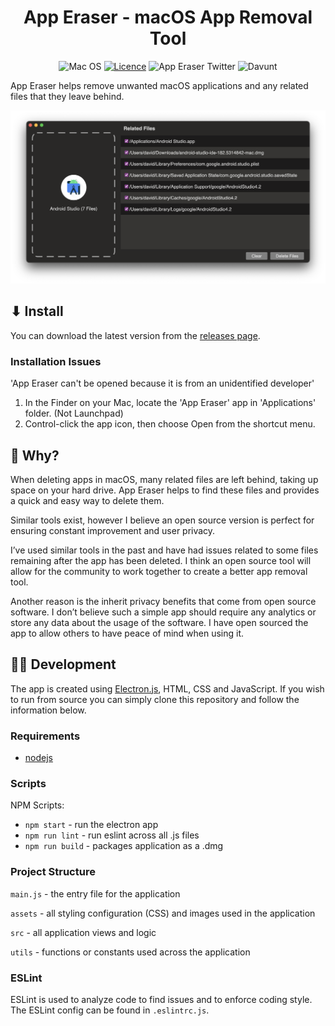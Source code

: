 <h1 align="center">App Eraser - macOS App Removal Tool</h1>

<div align="center">

![Mac OS](https://img.shields.io/badge/mac%20os-000000?style=flat-square&logo=macos&logoColor=F0F0F0)
[![Licence](https://img.shields.io/github/license/davunt/app-eraser?style=flat-square)](./LICENSE)
![App Eraser Twitter](https://img.shields.io/twitter/url?label=@AppEraser&style=social&url=https%3A%2F%2Ftwitter.com%2FAppEraser)
![Davunt](https://img.shields.io/twitter/url?label=@davunt_&style=social&url=https%3A%2F%2Ftwitter.com%2Fdavunt_)

</div>


App Eraser helps remove unwanted macOS applications and any related files that they leave behind.

![App Screenshot](assets/img/appScreenshot.png)

## ⬇ Install
You can download the latest version from the [releases page](https://github.com/davunt/app-eraser/releases).

### Installation Issues
'App Eraser can't be opened because it is from an unidentified developer'
1. In the Finder on your Mac, locate the 'App Eraser' app in 'Applications' folder. (Not Launchpad)
2. Control-click the app icon, then choose Open from the shortcut menu.

## 🤷 Why?
When deleting apps in macOS, many related files are left behind, taking up space on your hard drive. App Eraser helps to find these files and provides a quick and easy way to delete them.

Similar tools exist, however I believe an open source version is perfect for ensuring constant improvement and user privacy.

I’ve used similar tools in the past and have had issues related to some files remaining after the app has been deleted. I think an open source tool will allow for the community to work together to create a better app removal tool.

Another reason is the inherit privacy benefits that come from open source software. I don’t believe such a simple app should require any analytics or store any data about the usage of the software. I have open sourced the app to allow others to have peace of mind when using it.

## 👩‍💻 Development
The app is created using [Electron.js](https://www.electronjs.org/), HTML, CSS and JavaScript. If you wish to run from source you can simply clone this repository and follow the information below.

### Requirements
- [nodejs](https://nodejs.org/en/)

### Scripts
NPM Scripts:

- `npm start` - run the electron app
- `npm run lint` - run eslint across all .js files
- `npm run build` - packages application as a .dmg

### Project Structure
`main.js` - the entry file for the application

`assets` - all styling configuration (CSS) and images used in the application

`src` - all application views and logic 

`utils` - functions or constants used across the application

### ESLint
ESLint is used to analyze code to find issues and to enforce coding style. The ESLint config can be found in `.eslintrc.js`.